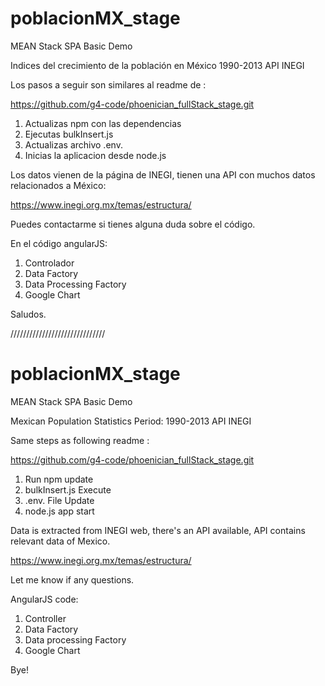 # poblacionMX_stage
MEAN Stack SPA Basic Demo

Indices del crecimiento de la población en México 1990-2013 API INEGI

Los pasos a seguir son similares al readme de :

https://github.com/g4-code/phoenician_fullStack_stage.git

1) Actualizas npm con las dependencias
2) Ejecutas bulkInsert.js
3) Actualizas archivo .env.
4) Inicias la aplicacion desde node.js

Los datos vienen de la página de INEGI, tienen una API con muchos datos relacionados a México:

https://www.inegi.org.mx/temas/estructura/

Puedes contactarme si tienes alguna duda sobre el código.

En el código angularJS:
1) Controlador
2) Data Factory
3) Data Processing Factory
4) Google Chart

Saludos.

//////////////////////////////
# poblacionMX_stage
MEAN Stack SPA Basic Demo

Mexican Population Statistics Period: 1990-2013 API INEGI

Same steps as following readme :

https://github.com/g4-code/phoenician_fullStack_stage.git

1) Run npm update
2) bulkInsert.js Execute
3) .env. File Update
4) node.js app start

Data is extracted from INEGI web, there's an API available, API contains relevant data of Mexico.

https://www.inegi.org.mx/temas/estructura/

Let me know if any questions.

AngularJS code:
1) Controller
2) Data Factory
3) Data processing Factory
4) Google Chart

Bye!

